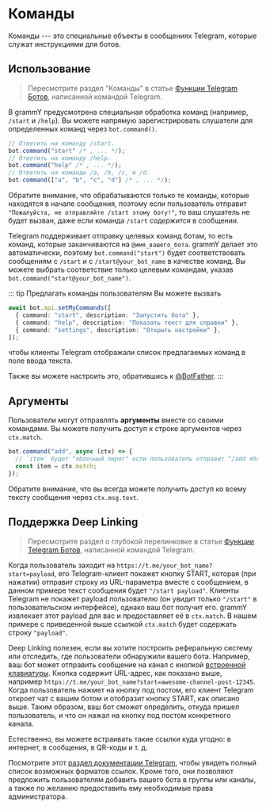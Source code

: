 # Команды

Команды --- это специальные объекты в сообщениях Telegram, которые служат инструкциями для ботов.

## Использование

> Пересмотрите раздел "Команды" в статье [Функции Telegram Ботов](https://core.telegram.org/bots/features#commands), написанной командой Telegram.

В grammY предусмотрена специальная обработка команд (например, `/start` и `/help`).
Вы можете напрямую зарегистрировать слушатели для определенных команд через `bot.command()`.

```ts
// Ответить на команду /start.
bot.command("start" /* , ... */);
// Ответить на команду /help.
bot.command("help" /* , ... */);
// Ответить на команды /a, /b, /c, и /d.
bot.command(["a", "b", "c", "d"] /* , ... */);
```

Обратите внимание, что обрабатываются только те команды, которые находятся в начале сообщения, поэтому если пользователь отправит `"Пожалуйста, не отправляйте /start этому боту!"`, то ваш слушатель не будет вызван, даже если команда `/start` _содержится_ в сообщении.

Telegram поддерживает отправку целевых команд ботам, то есть команд, которые заканчиваются на `@имя_вашего_бота`.
grammY делает это автоматически, поэтому `bot.command("start")` будет соответствовать сообщениям с `/start` и с `/start@your_bot_name` в качестве команд.
Вы можете выбрать соответствие только целевым командам, указав `bot.command("start@your_bot_name")`.

::: tip Предлагать команды пользователям
Вы можете вызвать

```ts
await bot.api.setMyCommands([
  { command: "start", description: "Запустить бота" },
  { command: "help", description: "Показать текст для справки" },
  { command: "settings", description: "Открыть настройки" },
]);
```

чтобы клиенты Telegram отображали список предлагаемых команд в поле ввода текста.

Также вы можете настроить это, обратившись к [@BotFather](https://t.me/BotFather).
:::

## Аргументы

Пользователи могут отправлять **аргументы** вместе со своими командами.
Вы можете получить доступ к строке аргументов через `ctx.match`.

```ts
bot.command("add", async (ctx) => {
  // `item` будет "яблочный пирог" если пользователь отправит "/add яблочный пирог".
  const item = ctx.match;
});
```

Обратите внимание, что вы всегда можете получить доступ ко всему тексту сообщения через `ctx.msg.text`.

## Поддержка Deep Linking

> Пересмотрите раздел о глубокой перелинковке в статье [Функции Telegram Ботов](https://core.telegram.org/bots/features#deep-linking), написанной командой Telegram.

Когда пользователь заходит на `https://t.me/your_bot_name?start=payload`, его Telegram-клиент покажет кнопку START, которая (при нажатии) отправит строку из URL-параметра вместе с сообщением, в данном примере текст сообщения будет `"/start payload"`.
Клиенты Telegram не покажет payload пользователю (он увидит только `"/start"` в пользовательском интерфейсе), однако ваш бот получит его.
grammY извлекает этот payload для вас и предоставляет её в `ctx.match`.
В нашем примере с приведенной выше ссылкой `ctx.match` будет содержать строку `"payload"`.

Deep Linking полезен, если вы хотите построить реферальную систему или отследить, где пользователи обнаружили вашего бота.
Например, ваш бот может отправить сообщение на канал с кнопкой [встроенной клавиатуры](../plugins/keyboard#встроенные-клавиатуры).
Кнопка содержит URL-адрес, как показано выше, например `https://t.me/your_bot_name?start=awesome-channel-post-12345`.
Когда пользователь нажмет на кнопку под постом, его клиент Telegram откроет чат с вашим ботом и отобразит кнопку START, как описано выше.
Таким образом, ваш бот сможет определить, откуда пришел пользователь, и что он нажал на кнопку под постом конкретного канала.

Естественно, вы можете встраивать такие ссылки куда угодно: в интернет, в сообщения, в QR-коды и т. д.

Посмотрите этот [раздел документации Telegram](https://core.telegram.org/api/links#bot-links), чтобы увидеть полный список возможных форматов ссылок.
Кроме того, они позволяют предложить пользователям добавить вашего бота в группы или каналы, а также по желанию предоставить ему необходимые права администратора.
